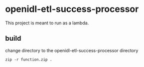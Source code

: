 # openidl-etl-success-processor

This project is meant to run as a lambda.

## build

change directory to the openidl-etl-success-processor directory

`zip -r function.zip .`
